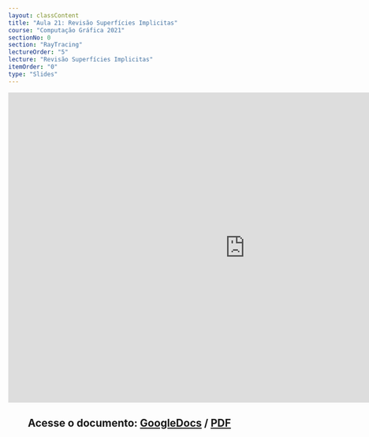 ```yaml
---
layout: classContent
title: "Aula 21: Revisão Superfícies Implicitas"
course: "Computação Gráfica 2021"
sectionNo: 0
section: "RayTracing"
lectureOrder: "5"
lecture: "Revisão Superfícies Implicitas"
itemOrder: "0"
type: "Slides"
---
```


<iframe src="https://docs.google.com/presentation/d/e/2PACX-1vRuW14NEFadwN0mu6WiV964BSilB-rlUMXcObJE4Mb2mU63n-KhQ6qmcSwEiy6buCkjp1z3ImwttGSc/embed?start=false&loop=false&delayms=3000" frameborder="0" width="960" height="629" allowfullscreen="true" mozallowfullscreen="true" webkitallowfullscreen="true"></iframe>

## &nbsp;&nbsp;&nbsp;&nbsp;&nbsp;&nbsp;&nbsp;&nbsp;Acesse o documento: [GoogleDocs](https://docs.google.com/presentation/d/1YdCkBUfN3S6qyse2LYHuwTtAy05JYBwu9So2cH8wzgI/preview?rm=minimal&usp=sharing) / [PDF](https://drive.google.com/file/d/1QKCwF-zDjAGt2CHXz2urD0TYu5F8h7Zf/view?usp=sharing)


